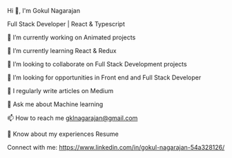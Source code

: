 Hi 👋, I'm Gokul Nagarajan

Full Stack Developer | React & Typescript

🔭 I’m currently working on Animated projects

🌱 I’m currently learning React & Redux

👯 I’m looking to collaborate on Full Stack Development projects

🤝 I’m looking for opportunities in Front end and Full Stack Developer

📝 I regularly write articles on Medium

💬 Ask me about Machine learning

📫 How to reach me gklnagarajan@gmail.com

📄 Know about my experiences Resume

Connect with me:
https://www.linkedin.com/in/gokul-nagarajan-54a328126/
